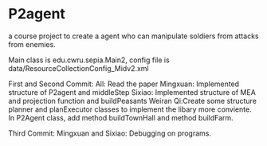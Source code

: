 # P2agent
a course project to create a agent who can manipulate soldiers from attacks from enemies.

Main class is edu.cwru.sepia.Main2, config file is data/ResourceCollectionConfig_Midv2.xml



First and Second Commit:
All: Read the paper
Mingxuan: Implemented structure of P2agent and middleStep
Sixiao: Implemented structure of MEA and projection function and buildPeasants
Weiran Qi:Create some structure planner and planExecutor classes to implement the libary more conviente. In P2Agent class, add method buildTownHall and method buildFarm.

Third Commit:
Mingxuan and Sixiao: Debugging on programs.
